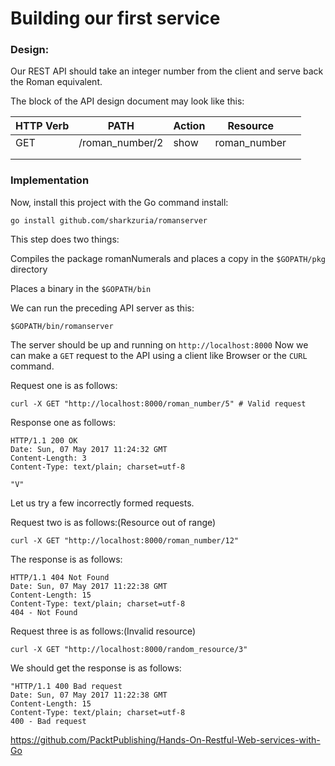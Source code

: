 # Building our first service

### Design:

Our REST API should take an integer number from the client and serve back the Roman
equivalent.

The block of the API design document may look like this:

| **HTTP Verb** | **PATH**        | **Action** | **Resource** |   |
|---------------|-----------------|------------|--------------|---|
| GET           | /roman_number/2 | show       | roman_number |   |
|               |                 |            |              |   |
|               |                 |            |              |   |

### Implementation

Now, install this project with the Go command install:
    
    go install github.com/sharkzuria/romanserver

This step does two things:

Compiles the package romanNumerals and places a copy in the 
`$GOPATH/pkg` directory 

Places a binary in the `$GOPATH/bin`

We can run the preceding API server as this:

    $GOPATH/bin/romanserver

The server  should be up and running on `http://localhost:8000`
Now we can make a `GET` request to the API using a client like Browser or the `CURL` command.

Request one is as follows:
    
    curl -X GET "http://localhost:8000/roman_number/5" # Valid request

Response one as follows:

    HTTP/1.1 200 OK
    Date: Sun, 07 May 2017 11:24:32 GMT
    Content-Length: 3
    Content-Type: text/plain; charset=utf-8
    
    "V"

Let us try a few incorrectly formed requests.

Request two is as follows:(Resource out of range)

    curl -X GET "http://localhost:8000/roman_number/12" 
The response is as follows:

    HTTP/1.1 404 Not Found
    Date: Sun, 07 May 2017 11:22:38 GMT
    Content-Length: 15
    Content-Type: text/plain; charset=utf-8
    404 - Not Found

Request three is as follows:(Invalid resource)
    
    curl -X GET "http://localhost:8000/random_resource/3" 

We should get the response is as follows:

    "HTTP/1.1 400 Bad request
    Date: Sun, 07 May 2017 11:22:38 GMT
    Content-Length: 15
    Content-Type: text/plain; charset=utf-8
    400 - Bad request


https://github.com/PacktPublishing/Hands-On-Restful-Web-services-with-Go
